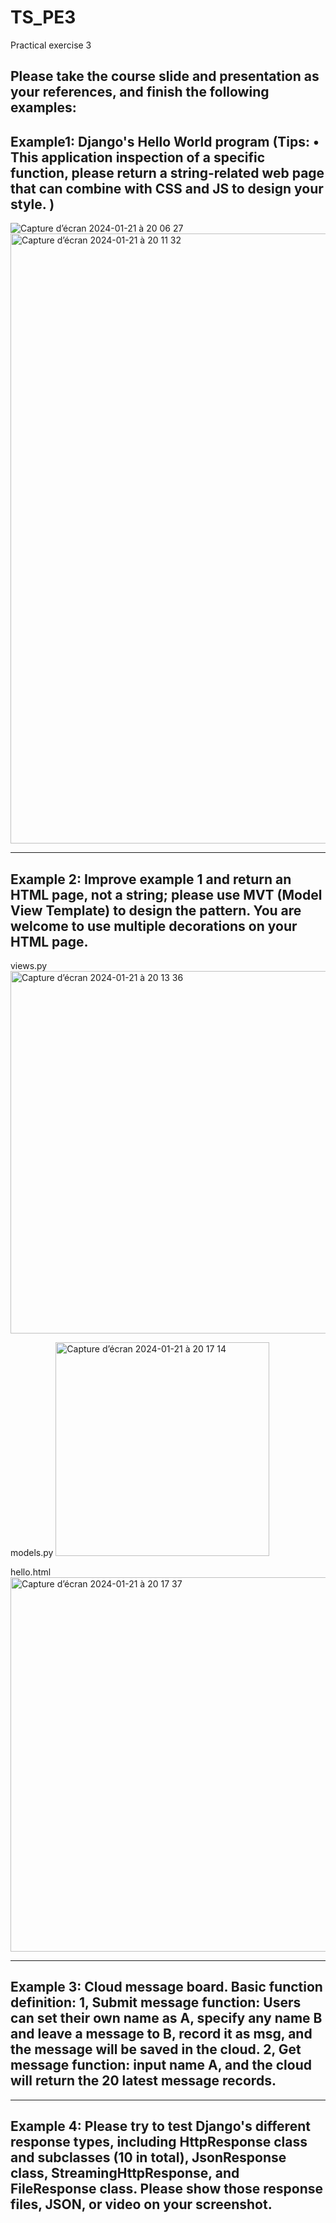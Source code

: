 # TS_PE3
Practical exercise 3

Please take the course slide and presentation as your references, and finish the following examples:
---

## Example1: Django's Hello World program (Tips: • This application inspection of a specific function, please return a string-related web page that can combine with CSS and JS to design your style. )
![Capture d’écran 2024-01-21 à 20 06 27](https://github.com/Emma-NVG/TS_PE3/assets/51115377/e2138d0e-d410-481a-a580-6e59ffcfc42c)
<img width="976" alt="Capture d’écran 2024-01-21 à 20 11 32" src="https://github.com/Emma-NVG/TS_PE3/assets/51115377/55a60c1c-b2a2-4990-aa36-91fb2eeb213e">

---
## Example 2: Improve example 1 and return an HTML page, not a string; please use MVT (Model View Template) to design the pattern. You are welcome to use multiple decorations on your HTML page.

views.py
<img width="580" alt="Capture d’écran 2024-01-21 à 20 13 36" src="https://github.com/Emma-NVG/TS_PE3/assets/51115377/0b0ca825-6d42-4ddc-b839-345a7ed592d7">

models.py
<img width="342" alt="Capture d’écran 2024-01-21 à 20 17 14" src="https://github.com/Emma-NVG/TS_PE3/assets/51115377/ffd9e6ce-ae74-454c-855d-2e0b8966f841">

hello.html
<img width="599" alt="Capture d’écran 2024-01-21 à 20 17 37" src="https://github.com/Emma-NVG/TS_PE3/assets/51115377/4204fe19-78c2-4a0f-bfb3-734d6556dda6">


---
## Example 3: Cloud message board. Basic function definition: 1, Submit message function: Users can set their own name as A, specify any name B and leave a message to B, record it as msg, and the message will be saved in the cloud. 2, Get message function: input name A, and the cloud will return the 20 latest message records.

---
## Example 4: Please try to test Django's different response types, including HttpResponse class and subclasses (10 in total), JsonResponse class, StreamingHttpResponse, and FileResponse class. Please show those response files, JSON, or video on your screenshot. 
